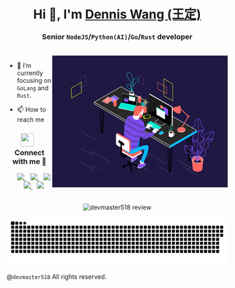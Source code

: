 <!--
**devmaster518/devmaster518** is a ✨ _special_ ✨ repository because its `README.md` (this file) appears on your GitHub profile.

Here are some ideas to get you started:

- 🔭 I’m currently working on ...
- 🌱 I’m currently learning ...
- 👯 I’m looking to collaborate on ...
- 🤔 I’m looking for help with ...
- 💬 Ask me about ...
- 📫 How to reach me: ...
- 😄 Pronouns: ...
- ⚡ Fun fact: ...
-->

<h1 align="center">Hi 👋, I'm <a href="https://devstar-resume-page-v2.vercel.app/" target="blank">Dennis Wang (王定)</a></h1>
<h3 align="center">Senior <code>NodeJS</code>/<code>Python(AI)</code>/<code>Go</code>/<code>Rust</code> developer</h3>

<br />

<a target="_blank" align="center">
  <img align="right" top="500" height="300" width="400" alt="I work like this!" src="Productive_Working.gif">
</a>

- 🌱 I’m currently focusing on `GoLang` and `Rust`.

- 📫 How to reach me

<h3 align="center">
  <img src="https://media.giphy.com/media/iY8CRBdQXODJSCERIr/giphy.gif" width="30" height="30" style="margin-right: 10px;">Connect with me 🤝
</h3>
<p align="center">
  <div align="center"  class="icons-social" style="margin-left: 10px;">
    <a style="margin-left: 10px;" target="_blank" href="https://t.me/devmaster518/" title="Telegram">
      <img src="https://img.icons8.com/doodle/40/000000/telegram--v2.png">
    </a>
    <a style="margin-left: 10px;" target="_blank" href="https://wa.me/447940728737" title="Whatsapp">
      <img src="https://img.icons8.com/doodle/40/000000/whatsapp--v1.png">
    </a>
    <a style="margin-left: 10px;" target="_blank" href="https://devstar-resume-page-v2.vercel.app/" title="Personal Website">
      <img src="https://img.icons8.com/doodle/40/000000/link--v1.png">
    </a>
    <a style="margin-left: 10px;" target="_blank" href="mailto:devking0727.wang@gmail.com" title="Send Email">
      <img src="https://img.icons8.com/doodle/40/000000/email--v1.png">
    </a>
    <a style="margin-left: 10px;" target="_blank" href="https://drive.google.com/file/d/1LruZw0Bw4T175bMvc_--t5nx69y475q7/view?usp=drive_link" title="View Resume">
      <img src="https://img.icons8.com/doodle/40/000000/pdf--v1.png">
    </a>
  </div>
</p>

<br />

<div id="header" align="center">
  <img src="https://komarev.com/ghpvc/?username=devmaster518&style=for-the-badge&color=orange" alt="devmaster518 review" />
</div>

<p align="center">
 <img width="1000" src="github-snake.svg" alt="snake over github" />
</p>

@<code>devmaster518</code> All rights reserved.
